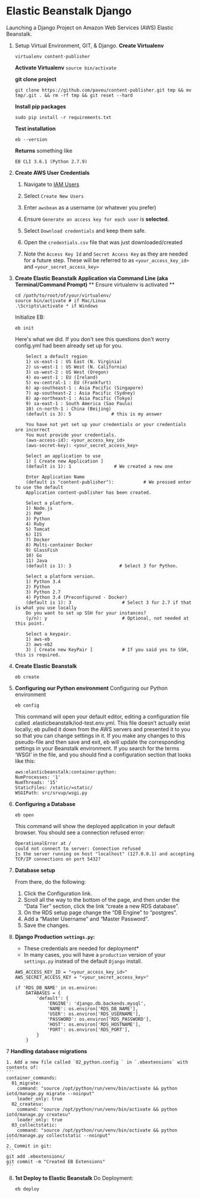 # Elastic Beanstalk Django

Launching a Django Project on Amazon Web Services (AWS) Elastic Beanstalk.


1. Setup Virtual Environment, GIT, & Django.
	**Create Virtualenv**
	```
	virtualenv content-publisher
	```
	
	**Activate Virtualenv** 
	`source bin/activate`

	**git clone project**
	```
	git clone https://github.com/paveu/content-publisher.git tmp && mv tmp/.git . && rm -rf tmp && git reset --hard
	```
	
	**Install pip packages**
	```
	sudo pip install -r requirements.txt
	```
		
	__Test installation__
	
	```
	eb --version
	```
	
	**Returns** something like 
	```
	EB CLI 3.6.1 (Python 2.7.9)
	```

2. **Create AWS User Credentials**
	
	1. Navigate to [IAM Users](https://console.aws.amazon.com/iam/home?#users)
	
	2. Select `Create New Users`
	
	3. Enter `awsbean` as a username (or whatever you prefer)
	
	4. Ensure `Generate an access key for each user` is **selected**.
	
	5. Select `Download credentials` and keep them safe. 
	
	6. Open the `credentials.csv` file that was just downloaded/created 

	7. Note the `Access Key Id` and `Secret Access Key` as they are needed for a future step. These will be referred to as `<your_access_key_id>` and `<your_secret_access_key>`


3. **Create Elastic Beanstalk Application via Command Line (aka Terminal/Command Prompt)**
	** Ensure virtualenv is activated **
	```
	cd /path/to/root/of/your/virtualenv/
	source bin/activate # if Mac/Linux
	.\Scripts\activate * if Windows
	```
	Initialize EB:

	```
	eb init 
	```

	Here's what we did. If you don't see this questions don't worry config.yml had been already set up for you.
	```
		Select a default region
		1) us-east-1 : US East (N. Virginia)
		2) us-west-1 : US West (N. California)
		3) us-west-2 : US West (Oregon)
		4) eu-west-1 : EU (Ireland)
		5) eu-central-1 : EU (Frankfurt)
		6) ap-southeast-1 : Asia Pacific (Singapore)
		7) ap-southeast-2 : Asia Pacific (Sydney)
		8) ap-northeast-1 : Asia Pacific (Tokyo)
		9) sa-east-1 : South America (Sao Paulo)
		10) cn-north-1 : China (Beijing)
		(default is 3): 5               # this is my answer

		You have not yet set up your credentials or your credentials are incorrect
		You must provide your credentials.
		(aws-access-id): <your_access_key_id>
		(aws-secret-key): <your_secret_access_key>

		Select an application to use
		1) [ Create new Application ]
		(default is 1): 1                # We created a new one

		Enter Application Name
		(default is "content-publisher"):           # We pressed enter to use the default
		Application content-publisher has been created.

		Select a platform.
		1) Node.js
		2) PHP
		3) Python
		4) Ruby
		5) Tomcat
		6) IIS
		7) Docker
		8) Multi-container Docker
		9) GlassFish
		10) Go
		11) Java
		(default is 1): 3                  # Select 3 for Python.

		Select a platform version.
		1) Python 3.4
		2) Python
		3) Python 2.7
		4) Python 3.4 (Preconfigured - Docker)
		(default is 1): 3					# Select 3 for 2.7 if that is what you use locally
		Do you want to set up SSH for your instances?
		(y/n): y                            # Optional, not needed at this point.

		Select a keypair.
		1) aws-eb
		2) aws-eb2
		3) [ Create new KeyPair ]           # If you said yes to SSH, this is required.
	```

4.	**Create Elastic Beanstalk** 
	```
	eb create
	```

5.	**Configuring our Python environment** 
	Configuring our Python environment
	```
	eb config
	```
	This command will open your default editor, editing a configuration file called .elasticbeanstalk/iod-test.env.yml. This file doesn’t actually exist locally; eb pulled it down from the AWS servers and presented it to you so that you can change settings in it. If you make any changes to this pseudo-file and then save and exit, eb will update the corresponding settings in your Beanstalk environment.
	If you search for the terms ‘WSGI’ in the file, and you should find a configuration section that looks like this:
	```
	aws:elasticbeanstalk:container:python:
    NumProcesses: '1'
    NumThreads: '15'
    StaticFiles: /static/=static/
    WSGIPath: src/srvup/wsgi.py
	```
	
6.	**Configuring a Database** 
	```
	eb open
	```
	This command will show the deployed application in your default browser. You should see a connection refused error:
	```	
	OperationalError at /
	could not connect to server: Connection refused
    Is the server running on host "localhost" (127.0.0.1) and accepting
    TCP/IP connections on port 5432?
	```
	
7.	**Database setup** 

	From there, do the following:

    1. Click the Configuration link.
    2. Scroll all the way to the bottom of the page, and then under the “Data Tier” section, click the link “create a new RDS database”.
    3. On the RDS setup page change the “DB Engine” to “postgres”.
    4. Add a “Master Username” and “Master Password”.
    5. Save the changes.



6. **Django Production `settings.py`:**
	* These credentials are needed for deployment* 
	* In many cases, you will have a `production` version of your `settings.py` instead of the default `Django` install.


	```
	AWS_ACCESS_KEY_ID = "<your_access_key_id>"
	AWS_SECRET_ACCESS_KEY = "<your_secret_access_key>"
	```

	```
	if 'RDS_DB_NAME' in os.environ:
		DATABASES = {
		    'default': {
		        'ENGINE': 'django.db.backends.mysql',
		        'NAME': os.environ['RDS_DB_NAME'],
		        'USER': os.environ['RDS_USERNAME'],
		        'PASSWORD': os.environ['RDS_PASSWORD'],
		        'HOST': os.environ['RDS_HOSTNAME'],
		        'PORT': os.environ['RDS_PORT'],
		    }
		}
	```

7 **Handling database migrations**


	1. Add a new file called `02_python.config ` in `.ebextensions` with contents of:
	```
	container_commands:
	  01_migrate:
	    command: "source /opt/python/run/venv/bin/activate && python iotd/manage.py migrate --noinput"
	    leader_only: true
	  02_createsu:
	    command: "source /opt/python/run/venv/bin/activate && python iotd/manage.py createsu"
	    leader_only: true
	  03_collectstatic:
	    command: "source /opt/python/run/venv/bin/activate && python iotd/manage.py collectstatic --noinput"
	```
	2. Commit in git:
	```
	git add .ebextensions/
	git commit -m "Created EB Extensions"
	```

8. **1st Deploy to Elastic Beanstalk**
	Do Deployment:
	```
	eb deploy
	```

